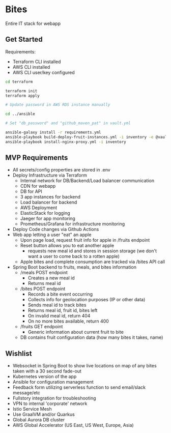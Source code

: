 # Bites

Entire IT stack for webapp


## Get Started

Requirements:

- Terraform CLI installed
- AWS CLI installed
- AWS CLI user/key configured

```bash
cd terraform

terraform init
terraform apply

# Update password in AWS RDS instance manually

cd ../ansible

# Set "db_password" and "github_maven_pat" in vault.yml

ansible-galaxy install -r requirements.yml
ansible-playbook build-deploy-fruit-instances.yml -i inventory -e @vault.yml --ask-vault-pass
ansible-playbook install-nginx-proxy.yml -i inventory

```

## MVP Requirements

- All secrets/config properties are stored in .env
- Deploy Infrastructure via Terraform
    - Internal network for DB/Backend/Load balancer communication
    - CDN for webapp
    - DB for API
    - 3 app instances for backend
    - Load balancer for backend
    - AWS Deployment
    - ElasticStack for logging
    - Jaeger for app monitoring
    - Prometheus/Grafana for infrastructure monitoring
- Deploy Code changes via Github Actions
- Web app letting a user "eat" an apple
    - Upon page load, request fruit info for apple in /fruits endpoint
    - Reset button allows you to eat another apple
        - requests new meal id and stores in session storage (we don't want a user to come back to a rotten apple)
    - Apple bites and complete consumption are tracked via /bites API call
- Spring Boot backend to fruits, meals, and bites information
    - /meals POST endpoint
        - Creates a new meal id
        - Returns meal id
    - /bites POST endpoint
        - Records a bite event occurring
        - Collects info for geolocation purposes (IP or other data)
        - Sends meal id to track bites
        - Returns meal id, fruit id, bites left
        - On invalid meal id, return 404
        - On no more bites available, return 400
    - /fruits GET endpoint
        - Generic information about current fruit to bite
    - DB contains fruit configuration data (how many bites it takes, name)

## Wishlist

- Websocket in Spring Boot to show live locations on map of any bites taken with a 30 second fade-out
- Kubernetes version of the app
- Ansible for configuration management
- Feedback form utilizing serverless function to send email/slack message/etc
- Fullstory integration for troubleshooting
- VPN to internal 'corporate' network
- Istio Service Mesh
- Use GraalVM and/or Quarkus
- Global Aurora DB cluster
- AWS Global Accelerator (US East, US West, Europe, Asia)
